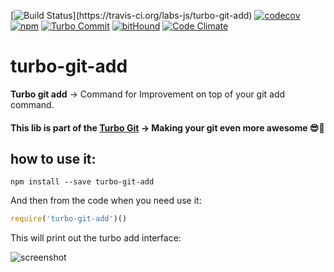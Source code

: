 [![Build Status](https://travis-ci.org/labs-js/turbo-git-add.svg?)](https://travis-ci.org/labs-js/turbo-git-add)
[![codecov](https://codecov.io/gh/labs-js/turbo-git-add/branch/develop/graph/badge.svg)](https://codecov.io/gh/labs-js/turbo-git-add)
[![npm](https://img.shields.io/npm/v/turbo-git-add.svg?style=flat)](https://www.npmjs.com/package/turbo-git-add)
[![Turbo Commit](https://img.shields.io/badge/Turbo_Commit-on-3DD1F2.svg)](https://github.com/labs-js/turbo-git/blob/master/CONVENTION.md)
[![bitHound](https://www.bithound.io/github/labs-js/turbo-git-add/badges/score.svg)](https://www.bithound.io/github/labs-js/turbo-git-add)
[![Code Climate](https://codeclimate.com/github/labs-js/turbo-git-add/badges/gpa.svg)](https://codeclimate.com/github/labs-js/turbo-git-add)

# turbo-git-add


**Turbo git add** -> Command for Improvement on top of your git add command.

#### This lib is part of the [Turbo Git](https://github.com/labs-js/turbo-git) -> Making your git even more awesome 😎🙌

## how to use it:

```
npm install --save turbo-git-add
```

And then from the code when you need use it:

```javascript
require('turbo-git-add')()
```

This will print out the turbo add interface:

<img alt="screenshot" src="">
